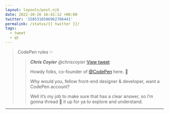 ```yaml
---
layout: layouts/post.njk
date: 2022-10-26 16:41:12 +00:00
twitter: '1585310586962706441'
permalink: /status/{{ twitter }}/
tags: 
  - tweet
  - qt
---
```


> CodePen rules ✨
> 
> > <cite>**Chris Coyier** @chriscoyier</cite> [View tweet](https://twitter.com/chriscoyier/status/1584952138572386304)
> > 
> > Howdy folks, co-founder of [@CodePen](https://twitter.com/CodePen) here. 🤘
> > 
> > Why would you, fellow front-end designer & developer, want a CodePen account? 
> > 
> > Well it’s my job to make sure that has a clear answer, so I’m gonna thread 🧵 it up for ya to explore and understand.


---
